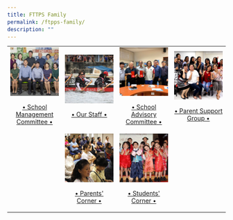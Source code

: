 ```yaml
---
title: FTTPS Family
permalink: /ftpps-family/
description: ""
---
```

<table>
	<tr>
		<td width="25%">
			<a href="/ftpps-family/school-management-committee">
				<img src="/images/FTTPS%20Family/ExcoIcon.jpg"/>
				<p align="center">• School Management Committee •</p>
			</a>
		</td>
		<td width="25%">
			<a href="/ftpps-family/our-staff">
				<img src="/images/TEACHERS.jpg"/>
				<p align="center">• Our Staff •</p>
			</a>
		</td>
		<td width="25%">
			<a href="/ftpps-family/school-advisory-committee">
				<img src="/images/SAC.jpg"/>
				<p align="center">• School Advisory Committee •</p>
			</a>
		</td>
		<td width="25%">
			<a href="/ftpps-family/parent-support-group">
				<img src="/images/PSG%20(1).jpg"/>
				<p align="center">• Parent Support Group •</p>
			</a>
		</td>
	</tr>
	<tr>
		<td></td>
		<td>
			<a href="/ftpps-family/parents-corner/monthly-letters-to-parents">
				<img src="/images/PARENTS.jpg"/>
				<p align="center">• Parents' Corner •</p>
			</a>
		</td>
		<td>
			<a href="/ftpps-family/students-corner">
				<img src="/images/STUDENTS.jpg"/>
				<p align="center">• Students' Corner •</p>
			</a>
		</td>
		<td></td>
	</tr>
</table>